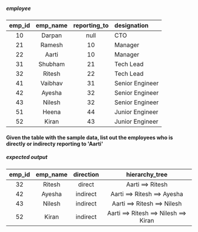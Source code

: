 

##### employee

| emp_id   | emp_name   | reporting_to      | designation      |
|:--------:|:----------:|:-----------------:|:-----------------|
| 10       | Darpan     | null              | CTO              |
| 21       | Ramesh     | 10                | Manager          |
| 22       | Aarti      | 10                | Manager          |
| 31       | Shubham    | 21                | Tech Lead        |
| 32       | Ritesh     | 22                | Tech Lead        |
| 41       | Vaibhav    | 31                | Senior Engineer  |
| 42       | Ayesha     | 32                | Senior Engineer  |
| 43       | Nilesh     | 32                | Senior Engineer  |
| 51       | Heena      | 44                | Junior Engineer  |
| 52       | Kiran      | 43                | Junior Engineer  |

#### Given the table with the sample data, list out the employees who is directly or indirecty reporting to 'Aarti'

##### expected output

| emp_id   | emp_name   | direction  | hierarchy_tree                         |
|:--------:|:----------:|:----------:|:---------------------------------------:
| 32       | Ritesh     | direct     | Aarti ==> Ritesh                       |
| 42       | Ayesha     | indirect   | Aarti ==> Ritesh ==> Ayesha            |
| 43       | Nilesh     | indirect   | Aarti ==> Ritesh ==> Nilesh            |
| 52       | Kiran      | indirect   | Aarti ==> Ritesh ==> Nilesh ==> Kiran  |
